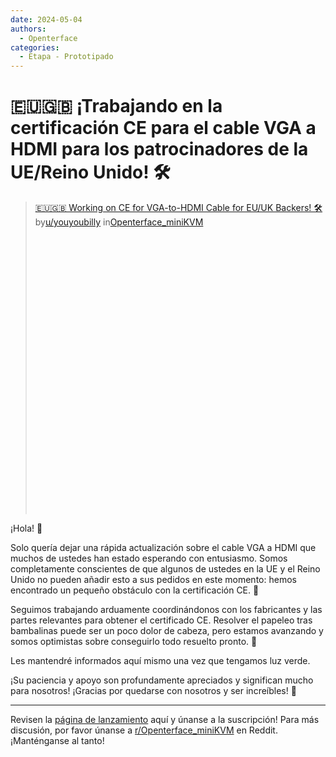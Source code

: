 ```yaml
---
date: 2024-05-04
authors:
  - Openterface
categories:
  - Etapa - Prototipado
---
```


# 🇪🇺🇬🇧 ¡Trabajando en la certificación CE para el cable VGA a HDMI para los patrocinadores de la UE/Reino Unido! 🛠️

<blockquote class="reddit-embed-bq" style="height:500px" data-embed-height="546"><a href="https://www.reddit.com/r/Openterface_miniKVM/comments/1cjf8zi/working_on_ce_for_vgatohdmi_cable_for_euuk_backers/">🇪🇺🇬🇧 Working on CE for VGA-to-HDMI Cable for EU/UK Backers! 🛠️</a><br> by<a href="https://www.reddit.com/user/youyoubilly/">u/youyoubilly</a> in<a href="https://www.reddit.com/r/Openterface_miniKVM/">Openterface_miniKVM</a></blockquote><script async="" src="https://embed.reddit.com/widgets.js" charset="UTF-8"></script>

<!-- more -->

¡Hola! 👋

Solo quería dejar una rápida actualización sobre el cable VGA a HDMI que muchos de ustedes han estado esperando con entusiasmo. Somos completamente conscientes de que algunos de ustedes en la UE y el Reino Unido no pueden añadir esto a sus pedidos en este momento: hemos encontrado un pequeño obstáculo con la certificación CE. 🚧

Seguimos trabajando arduamente coordinándonos con los fabricantes y las partes relevantes para obtener el certificado CE. Resolver el papeleo tras bambalinas puede ser un poco dolor de cabeza, pero estamos avanzando y somos optimistas sobre conseguirlo todo resuelto pronto. 🌟

Les mantendré informados aquí mismo una vez que tengamos luz verde.

¡Su paciencia y apoyo son profundamente apreciados y significan mucho para nosotros! ¡Gracias por quedarse con nosotros y ser increíbles! 🙌

--------

Revisen la [página de lanzamiento](https://www.crowdsupply.com/techxartisan/openterface-mini-kvm) aquí y únanse a la suscripción!
Para más discusión, por favor únanse a [r/Openterface_miniKVM](https://www.reddit.com/r/Openterface_miniKVM/) en Reddit. ¡Manténganse al tanto!